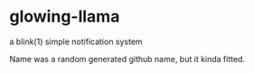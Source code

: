 glowing-llama
=============

a blink(1) simple notification system

Name was a random generated github name, but it kinda fitted.
